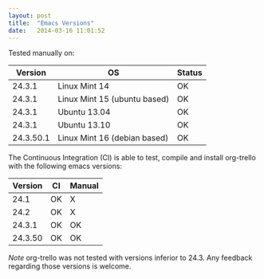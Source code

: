 ```yaml
---
layout: post
title:  "Emacs Versions"
date:   2014-03-16 11:01:52
---
```


Tested manually on:

Version   | OS                           | Status
----------|------------------------------|---------
24.3.1    | Linux Mint 14                | OK
24.3.1    | Linux Mint 15 (ubuntu based) | OK
24.3.1    | Ubuntu 13.04                 | OK
24.3.1    | Ubuntu 13.10                 | OK
24.3.50.1 | Linux Mint 16 (debian based) | OK


The Continuous Integration (CI) is able to test, compile and install org-trello with the following emacs versions:


Version | CI | Manual
--------|----|--------
24.1    | OK | X
24.2    | OK | X
24.3.1  | OK | OK
24.3.50 | OK | OK

*Note*
org-trello was not tested with versions inferior to 24.3.
Any feedback regarding those versions is welcome.
